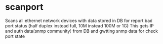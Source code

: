 # scanport
Scans all ethernet network devices with data stored in DB for report bad port status (half duplex instead full, 10M instead 100M or 1G)
This gets IP and auth data(snmp community) from DB and gwtting snmp data for check port state

